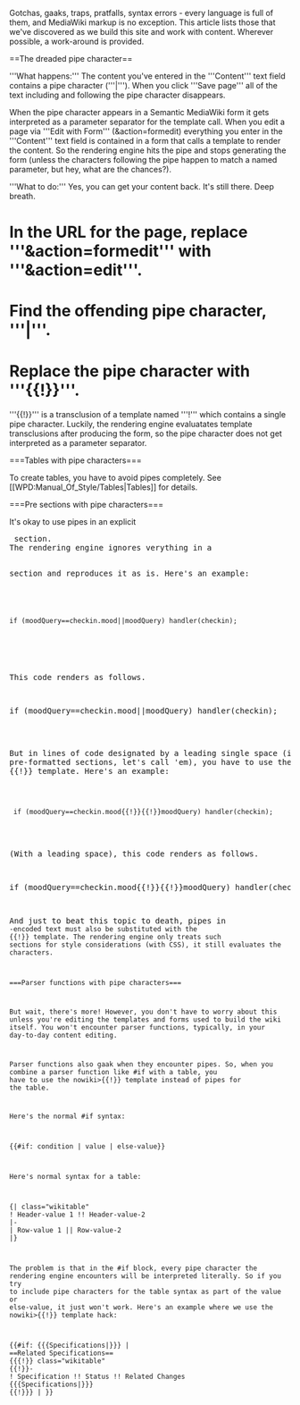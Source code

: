 Gotchas, gaaks, traps, pratfalls, syntax errors - every language is full of them, and MediaWiki markup is no exception. This article lists those that we've discovered as we build this site and work with content. Wherever possible, a work-around is provided.

==The dreaded pipe character==

'''What happens:''' The content you've entered in the '''Content''' text field contains a pipe character ('''<nowiki>|</nowiki>'''). When you click '''Save page''' all of the text including and following the pipe character disappears.

When the pipe character appears in a Semantic MediaWiki form it gets interpreted as a parameter separator for the template call. When you edit a page via '''Edit with Form''' (&action=formedit) everything you enter in the '''Content''' text field is contained in a form that calls a template to render the content. So the rendering engine hits the pipe and stops generating the form (unless the characters following the pipe happen to match a named parameter, but hey, what are the chances?). 

'''What to do:''' Yes, you can get your content back. It's still there. Deep breath.
# In the URL for the page, replace '''&action=formedit''' with '''&action=edit'''.
# Find the offending pipe character, '''<nowiki>|</nowiki>'''.
# Replace the pipe character with '''<nowiki>{{!}}</nowiki>'''.

'''<nowiki>{{!}}</nowiki>''' is a transclusion of a template named '''<nowiki>!</nowiki>''' which contains a single pipe character. Luckily, the rendering engine evaluatates template transclusions after producing the form, so the pipe character does not get interpreted as a parameter separator.

===Tables with pipe characters===

To create tables, you have to avoid pipes completely. See [[WPD:Manual_Of_Style/Tables|Tables]] for details. 

===Pre sections with pipe characters===

It's okay to use pipes in an explicit <nowiki><pre></nowiki> section. The rendering engine ignores verything in a <nowiki><pre></nowiki> section and reproduces it as is. Here's an example:

<code>
<nowiki>
<pre>
if (moodQuery==checkin.mood||moodQuery) handler(checkin);
</pre>
</nowiki>
</code>

This code renders as follows.

<pre>
if (moodQuery==checkin.mood||moodQuery) handler(checkin);
</pre>

But in lines of code designated by a leading single space (implicit pre-formatted sections, let's call 'em), you have to use the <nowiki>{{!}}</nowiki> template. Here's an example:

<code>
&nbsp;<nowiki>
 if (moodQuery==checkin.mood{{!}}{{!}}moodQuery) handler(checkin);
</nowiki>
</code>

(With a leading space), this code renders as follows.

 if (moodQuery==checkin.mood{{!}}{{!}}moodQuery) handler(checkin);

And just to beat this topic to death, pipes in <nowiki><code></nowiki>-encoded text must also be substituted with the <nowiki>{{!}}</nowiki> template. The rendering engine only treats such sections for style considerations (with CSS), it still evaluates the characters.

===Parser functions with pipe characters===

But wait, there's more! However, you don't have to worry about this unless you're editing the templates and forms used to build the wiki itself. You won't encounter parser functions, typically, in your day-to-day content editing.

Parser functions also gaak when they encounter pipes. So, when you combine a parser function like <nowiki>#if</nowiki> with a table, you have to use the nowiki>{{!}}</nowiki> template instead of pipes for the table.

Here's the normal #if syntax:

<syntaxhighlight>
{{#if: condition | value | else-value}}
</syntaxhighlight>

Here's normal syntax for a table: 

<syntaxhighlight>
{| class="wikitable"
! Header-value 1 !! Header-value-2
|-
| Row-value 1 || Row-value-2
|}
</syntaxhighlight>

The problem is that in the #if block, every pipe character the rendering engine encounters will be interpreted literally. So if you try to include pipe characters for the table syntax as part of the value or else-value, it just won't work. Here's an example where we use the nowiki>{{!}}</nowiki> template hack:

<syntaxhighlight>
{{#if: {{{Specifications|}}} | 
==Related Specifications==
{{{!}} class="wikitable"
{{!}}-
! Specification !! Status !! Related Changes
{{{Specifications|}}}
{{!}}} | }}
</syntaxhighlight>